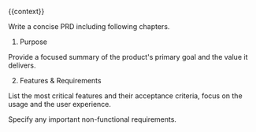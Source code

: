 {{context}}  

Write a concise PRD including following chapters.

1. Purpose

Provide a focused summary of the product's primary goal and the value it delivers.

2. Features & Requirements

List the most critical features and their acceptance criteria, focus on the usage and the user experience.

Specify any important non-functional requirements.